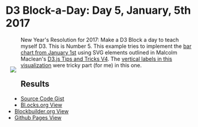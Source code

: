 # D3 Block-a-Day: Day 5, January, 5th 2017

<a href="https://dbetebenner.github.io/D3_01052017/"><img src="https://gist.githubusercontent.com/dbetebenner/12ec7b09b1385bf171b282542d9072a7/raw/294acc25ea8b7dbe869d687b005da444595f5a79/thumbnail.png" align="left" hspace="12" vspace="80"></a>

New Year's Resolution for 2017: Make a D3 Block a day to teach myself D3. This is Number 5. This example
tries to implement the [bar chart from January 1st](https://github.com/dbetebenner/D3_01012017) using
SVG elements outlined in Malcolm Maclean's [D3.js Tips and Tricks V4](https://leanpub.com/d3-t-and-t-v4/read).
The [vertical labels in this visualization](https://github.com/dbetebenner/D3_01042017/blob/master/docs/index.html#L63-L72) were tricky part (for me) in this one. 

## Results

* [Source Code Gist](https://gist.github.com/dbetebenner/12ec7b09b1385bf171b282542d9072a7)
* [Bl.ocks.org View](http://bl.ocks.org/dbetebenner/12ec7b09b1385bf171b282542d9072a7)
* [Blockbuilder.org View](http://blockbuilder.org/dbetebenner/12ec7b09b1385bf171b282542d9072a7)
* [Github Pages View](https://dbetebenner.github.io/D3_01052017/)
